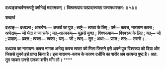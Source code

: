 **दध्यङ्ङाथर्वणस्त्वष्ट्रे वर्माभेद्यं मदात्मकम् ।** **विश्वरूपाय यत्प्रादात्त्वष्टा यत्त्वमधास्तत: ॥ ५३॥** 

**शब्दार्थ** 

**दध्यङ्—** **दध्यञ्च** **; आथर्वण:—** **अथर्वा का पुत्र** **; त्वष्ट्रे—** **त्वष्टा के लिए** **; वर्म—** **कवच, नारायण कवच** **; अभेद्यम्—** **जो भेदा** **न जा सके** **; मत्-आत्मकम्—** **मुझसे युक्त** **; विश्वरूपाय—** **विश्वरूप के लिए** **; यत्—** **जो** **; प्रादात्—** **प्रदत्त** **; त्वष्टा—** **त्वष्टा** **;** **यत्—** **जो** **; त्वम्—** **तुम** **; अधा:—** **प्राप्त** **; तत:—** **उससे।** **.** 

**दध्यञ्च का नारायण-कवच नामक अभेद्य कवच त्वष्टा को मिला जिसने इसे अपने पुत्र** **विश्वरूप को दिया और जिससे तुमने इसे प्राप्त किया है। इस नारायण-कवच के कारण** **दधीचि का शरीर अब अत्यन्त पुष्ट है। अत: तुम जाकर उनसे उनका शरीर माँग लो।** **** 